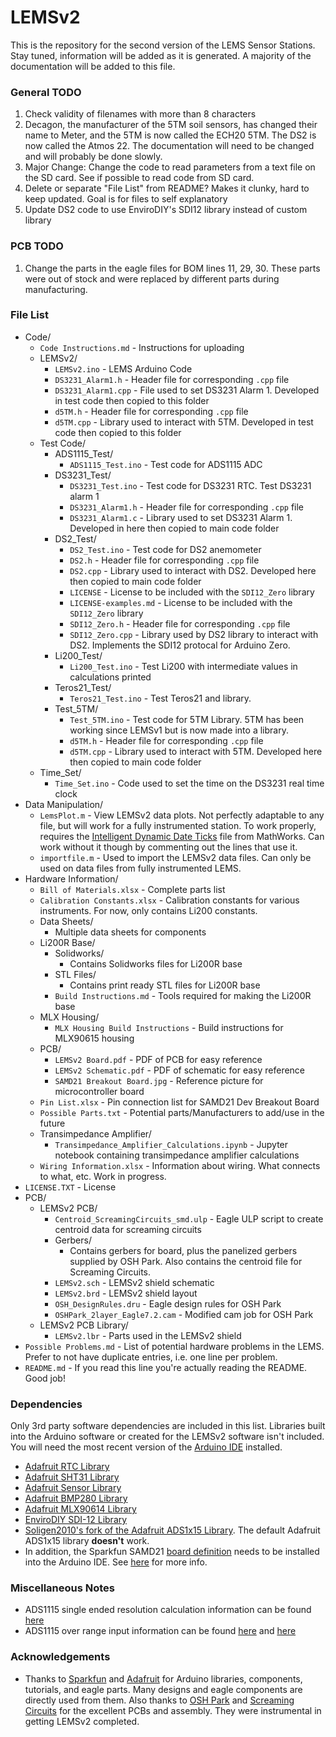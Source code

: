 # LEMSv2
This is the repository for the second version of the LEMS Sensor Stations. Stay tuned, information will be added as it is generated. A majority of the documentation will be added to this file.

### General TODO

1. Check validity of filenames with more than 8 characters
2. Decagon, the manufacturer of the 5TM soil sensors, has changed their name to Meter, and the 5TM is now called the ECH20 5TM. The DS2 is now called the Atmos 22. The documentation will need to be changed and will probably be done slowly.
3. Major Change: Change the code to read parameters from a text file on the SD card. See if possible to read code from SD card.
4. Delete or separate "File List" from README? Makes it clunky, hard to keep updated. Goal is for files to self explanatory 
5. Update DS2 code to use EnviroDIY's SDI12 library instead of custom library

### PCB TODO
1. Change the parts in the eagle files for BOM lines 11, 29, 30. These parts were out of stock and were replaced by different parts during manufacturing.



### File List
* Code/
  * `Code Instructions.md` - Instructions for uploading
  * LEMSv2/
    * `LEMSv2.ino` - LEMS Arduino Code
    * `DS3231_Alarm1.h` - Header file for corresponding `.cpp` file
    * `DS3231_Alarm1.cpp` - File used to set DS3231 Alarm 1. Developed in test code then copied to this folder
    * `d5TM.h` - Header file for corresponding `.cpp` file
    * `d5TM.cpp` - Library used to interact with 5TM. Developed in test code then copied to this folder
  * Test Code/
    * ADS1115_Test/
      * `ADS1115_Test.ino` - Test code for ADS1115 ADC
    * DS3231_Test/
      * `DS3231_Test.ino` - Test code for DS3231 RTC. Test DS3231 alarm 1
      * `DS3231_Alarm1.h` - Header file for corresponding `.cpp` file
      * `DS3231_Alarm1.c` - Library used to set DS3231 Alarm 1. Developed in here then copied to main code folder
    * DS2_Test/
      * `DS2_Test.ino` - Test code for DS2 anemometer
      * `DS2.h` - Header file for corresponding `.cpp` file
      * `DS2.cpp` - Library used to interact with DS2. Developed here then copied to main code folder
      * `LICENSE` - License to be included with the `SDI12_Zero` library
      * `LICENSE-examples.md` - License to be included with the `SDI12_Zero` library
      * `SDI12_Zero.h` - Header file for corresponding `.cpp` file
      * `SDI12_Zero.cpp` - Library used by DS2 library to interact with DS2. Implements the SDI12 protocal for Arduino Zero.
    * Li200_Test/
      * `Li200_Test.ino` - Test Li200 with intermediate values in calculations printed
    * Teros21_Test/
      * `Teros21_Test.ino` - Test Teros21 and library.
    * Test_5TM/
      * `Test_5TM.ino` - Test code for 5TM Library. 5TM has been working since LEMSv1 but is now made into a library.
      * `d5TM.h` - Header file for corresponding `.cpp` file
      * `d5TM.cpp` - Library used to interact with 5TM. Developed here then copied to main code folder
  * Time_Set/
    * `Time_Set.ino` - Code used to set the time on the DS3231 real time clock
* Data Manipulation/
  * `LemsPlot.m` - View LEMSv2 data plots. Not perfectly adaptable to any file, but will work for a fully instrumented station. To work properly, requires the [Intelligent Dynamic Date Ticks](https://www.mathworks.com/matlabcentral/fileexchange/27075-intelligent-dynamic-date-ticks) file from MathWorks. Can work without it though by commenting out the lines that use it.
  * `importfile.m` - Used to import the LEMSv2 data files. Can only be used on data files from fully instrumented LEMS.
* Hardware Information/
  * `Bill of Materials.xlsx` - Complete parts list
  * `Calibration Constants.xlsx` - Calibration constants for various instruments. For now, only contains Li200 constants.
  * Data Sheets/
    * Multiple data sheets for components
  * Li200R Base/
    * Solidworks/
      * Contains Solidworks files for Li200R base
    * STL Files/
      * Contains print ready STL files for Li200R base
    * `Build Instructions.md` - Tools required for making the Li200R base
  * MLX Housing/
    * `MLX Housing Build Instructions` - Build instructions for MLX90615 housing
  * PCB/
    * `LEMSv2 Board.pdf` - PDF of PCB for easy reference
    * `LEMSv2 Schematic.pdf` - PDF of schematic for easy reference
    * `SAMD21 Breakout Board.jpg` - Reference picture for microcontroller board
  * `Pin List.xlsx` - Pin connection list for SAMD21 Dev Breakout Board
  * `Possible Parts.txt` - Potential parts/Manufacturers to add/use in the future
  * Transimpedance Amplifier/
    * `Transimpedance_Amplifier_Calculations.ipynb` - Jupyter notebook containing transimpedance amplifier calculations
  * `Wiring Information.xlsx` - Information about wiring. What connects to what, etc. Work in progress.
* `LICENSE.TXT` - License
* PCB/
  * LEMSv2 PCB/
    * `Centroid_ScreamingCircuits_smd.ulp` - Eagle ULP script to create centroid data for screaming circuits
    * Gerbers/
      * Contains gerbers for board, plus the panelized gerbers supplied by OSH Park. Also contains the centroid file for Screaming Circuits.
    * `LEMSv2.sch` - LEMSv2 shield schematic
    * `LEMSv2.brd` - LEMSv2 shield layout
    * `OSH_DesignRules.dru` - Eagle design rules for OSH Park
    * `OSHPark_2layer_Eagle7.2.cam` - Modified cam job for OSH Park
  * LEMSv2 PCB Library/
    * `LEMSv2.lbr` - Parts used in the LEMSv2 shield
* `Possible Problems.md` - List of potential hardware problems in the LEMS. Prefer to not have duplicate entries, i.e. one line per problem.
* `README.md` - If you read this line you're actually reading the README. Good job!



### Dependencies
Only 3rd party software dependencies are included in this list. Libraries built into the Arduino software or created for the LEMSv2 software isn't included. You will need the most recent version of the [Arduino IDE](https://www.arduino.cc/en/Main/Software) installed.

* [Adafruit RTC Library](https://github.com/adafruit/RTClib)
* [Adafruit SHT31 Library](https://github.com/adafruit/Adafruit_SHT31)
* [Adafruit Sensor Library](https://github.com/adafruit/Adafruit_Sensor)
* [Adafruit BMP280 Library](https://github.com/adafruit/Adafruit_BMP280_Library)
* [Adafruit MLX90614 Library](https://github.com/adafruit/Adafruit-MLX90614-Library)
* [EnviroDIY SDI-12 Library](https://github.com/EnviroDIY/Arduino-SDI-12) 
* [Soligen2010's fork of the Adafruit ADS1x15 Library](https://github.com/soligen2010/Adafruit_ADS1X15). The default Adafruit ADS1x15 library **doesn't** work.
* In addition, the Sparkfun SAMD21 [board definition](https://raw.githubusercontent.com/sparkfun/Arduino_Boards/master/IDE_Board_Manager/package_sparkfun_index.json
  ) needs to be installed into the Arduino IDE. See [here](https://learn.sparkfun.com/tutorials/samd21-minidev-breakout-hookup-guide/setting-up-arduino) for more info.

### Miscellaneous Notes

- ADS1115 single ended resolution calculation information can be found [here](https://e2e.ti.com/support/data_converters/precision_data_converters/f/73/t/489070)
- ADS1115 over range input information can be found [here](https://e2e.ti.com/support/data_converters/precision_data_converters/f/73/p/398187/1407689#1407689) and [here](https://e2e.ti.com/support/data_converters/precision_data_converters/f/73/t/378122)

### Acknowledgements

* Thanks to [Sparkfun](https://www.sparkfun.com) and [Adafruit](https://www.adafruit.com) for Arduino libraries, components, tutorials, and eagle parts. Many designs and eagle components are directly used from them. Also thanks to [OSH Park](www.oshpark.com) and [Screaming Circuits](www.screamingcircuits.com) for the excellent PCBs and assembly. They were instrumental in getting LEMSv2 completed.
